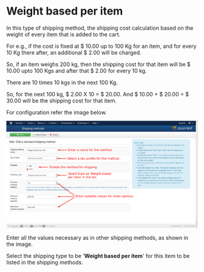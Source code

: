 # Weight based per item

In this type of shipping method, the shipping cost calculation based on the weight of every item that is added to the cart.

For e.g., if the cost is fixed at $ 10.00 up to 100 Kg for an item, and for every 10 Kg there after, an additional $ 2.00 will be charged. 

So, if an item weighs 200 kg, then the shipping cost for that item will be $ 10.00 upto 100 Kgs and after that $ 2.00 for every 10 kg.

There are 10 times 10 kgs in the next 100 Kg.

So, for the next 100 kg, $ 2.00 X 10 = $ 20.00. And $ 10.00 + $ 20.00 = $ 30.00 will be the shipping cost for that item.

For configuration refer the image below.

![Weight based per item](weight_per_item.png)

Enter all the values necessary as in other shipping methods, as shown in the image.

Select the shipping type to be '**Weight based per item**' for this item to be listed in the shipping methods.